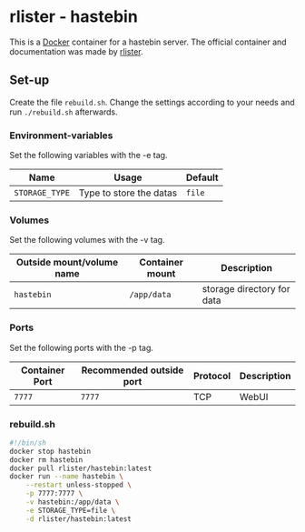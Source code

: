 # rlister - hastebin

This is a [Docker](/wiki/docker.md) container for a hastebin server.
The official container and documentation was made by
[rlister](https://hub.docker.com/r/rlister/hastebin).

## Set-up

Create the file `rebuild.sh`.
Change the settings according to your needs and run `./rebuild.sh` afterwards.

### Environment-variables

Set the following variables with the -e tag.

| Name           | Usage                   | Default |
| -------------- | ----------------------- | ------- |
| `STORAGE_TYPE` | Type to store the datas | `file`  |

### Volumes

Set the following volumes with the -v tag.

| Outside mount/volume name | Container mount | Description                |
| ------------------------- | --------------- | -------------------------- |
| `hastebin`                | `/app/data`     | storage directory for data |

### Ports

Set the following ports with the -p tag.

| Container Port | Recommended outside port | Protocol | Description |
| -------------- | ------------------------ | -------- | ----------- |
| `7777`         | `7777`                   | TCP      | WebUI       |

### rebuild.sh

```sh
#!/bin/sh
docker stop hastebin
docker rm hastebin
docker pull rlister/hastebin:latest
docker run --name hastebin \
    --restart unless-stopped \
    -p 7777:7777 \
    -v hastebin:/app/data \
    -e STORAGE_TYPE=file \
    -d rlister/hastebin:latest
```
